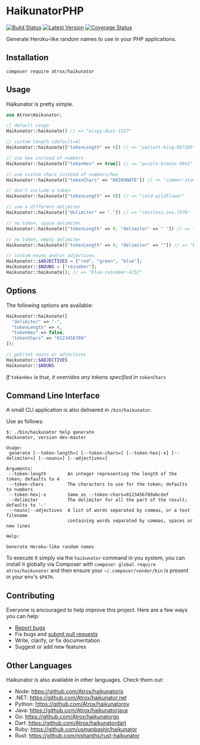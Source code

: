 # HaikunatorPHP

[![Build Status](https://img.shields.io/travis/Atrox/haikunatorphp.svg?style=flat-square)](https://travis-ci.org/Atrox/haikunatorphp)
[![Latest Version](https://img.shields.io/packagist/v/Atrox/haikunator.svg?style=flat-square)](https://packagist.org/packages/atrox/haikunator)
[![Coverage Status](https://img.shields.io/coveralls/Atrox/haikunatorphp.svg?style=flat-square)](https://coveralls.io/r/Atrox/haikunatorphp)

Generate Heroku-like random names to use in your PHP applications.

## Installation

```
composer require atrox/haikunator
```

## Usage

Haikunator is pretty simple.

```php
use Atrox\Haikunator;

// default usage
Haikunator::haikunate() // => "wispy-dust-1337"

// custom length (default=4)
Haikunator::haikunate(["tokenLength" => 6]) // => "patient-king-887265"

// use hex instead of numbers
Haikunator::haikunate(["tokenHex" => true]) // => "purple-breeze-98e1"

// use custom chars instead of numbers/hex
Haikunator::haikunate(["tokenChars" => "HAIKUNATE"]) // => "summer-atom-IHEA"

// don't include a token
Haikunator::haikunate(["tokenLength" => 0]) // => "cold-wildflower"

// use a different delimiter
Haikunator::haikunate(["delimiter" => "."]) // => "restless.sea.7976"

// no token, space delimiter
Haikunator::haikunate(["tokenLength" => 0, "delimiter" => " "]) // => "delicate haze"

// no token, empty delimiter
Haikunator::haikunate(["tokenLength" => 0, "delimiter" => ""]) // => "billowingleaf"

// custom nouns and/or adjectives
Haikunator::$ADJECTIVES = ["red", "green", "blue"];
Haikunator::$NOUNS = ["reindeer"];
Haikunator::haikunate(); // => "blue-reindeer-4252"
```

## Options

The following options are available:

```php
Haikunator::haikunate([
  "delimiter" => "-",
  "tokenLength" => 4,
  "tokenHex" => false,
  "tokenChars" => "0123456789"
]);

// get/set nouns or adjectives
Haikunator::$ADJECTIVES
Haikunator::$NOUNS
```
*If ```tokenHex``` is true, it overrides any tokens specified in ```tokenChars```*

## Command Line Interface

A small CLI application is also delivered in `/bin/haikunator`.

Use as follows:

```text
$: ./bin/haikunator help generate
Haikunator, version dev-master

Usage:
 generate [--token-length=] [--token-chars=] [--token-hex|-x] [--delimiter=] [--nouns=] [--adjectives=]

Arguments:
 --token-length        An integer representing the length of the token; defaults to 4
 --token-chars         The characters to use for the token; defaults to numbers
 --token-hex|-x        Same as --token-chars=0123456789abcdef
 --delimiter           The delimiter for all the part of the result; defaults to '-'
 --nouns|--adjectives  A list of words separated by commas, or a text filename
                       containing words separated by commas, spaces or new lines

Help:

Generate Heroku-like random names
```

To execute it simply via the `haikunator` command in you system, you can install it globally via Composer with `composer global require atrox/haikunator` and then ensure your `~/.composer/vendor/bin` is present in your env's `$PATH`. 

## Contributing

Everyone is encouraged to help improve this project. Here are a few ways you can help:

- [Report bugs](https://github.com/atrox/haikunatorphp/issues)
- Fix bugs and [submit pull requests](https://github.com/atrox/haikunatorphp/pulls)
- Write, clarify, or fix documentation
- Suggest or add new features

## Other Languages

Haikunator is also available in other languages. Check them out:

- Node: https://github.com/Atrox/haikunatorjs
- .NET: https://github.com/Atrox/haikunator.net
- Python: https://github.com/Atrox/haikunatorpy
- Java: https://github.com/Atrox/haikunatorjava
- Go: https://github.com/Atrox/haikunatorgo
- Dart: https://github.com/Atrox/haikunatordart
- Ruby: https://github.com/usmanbashir/haikunator
- Rust: https://github.com/nishanths/rust-haikunator
